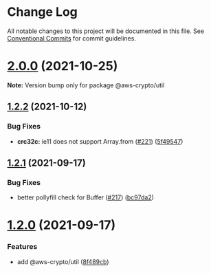 # Change Log

All notable changes to this project will be documented in this file.
See [Conventional Commits](https://conventionalcommits.org) for commit guidelines.

# [2.0.0](https://github.com/aws/aws-sdk-js-crypto-helpers/compare/v1.2.2...v2.0.0) (2021-10-25)

**Note:** Version bump only for package @aws-crypto/util





## [1.2.2](https://github.com/aws/aws-sdk-js-crypto-helpers/compare/v1.2.1...v1.2.2) (2021-10-12)


### Bug Fixes

* **crc32c:** ie11 does not support Array.from ([#221](https://github.com/aws/aws-sdk-js-crypto-helpers/issues/221)) ([5f49547](https://github.com/aws/aws-sdk-js-crypto-helpers/commit/5f495472ab8988cf203e0f2a70a51f7e1fcd7e60))





## [1.2.1](https://github.com/aws/aws-sdk-js-crypto-helpers/compare/v1.2.0...v1.2.1) (2021-09-17)


### Bug Fixes

* better pollyfill check for Buffer ([#217](https://github.com/aws/aws-sdk-js-crypto-helpers/issues/217)) ([bc97da2](https://github.com/aws/aws-sdk-js-crypto-helpers/commit/bc97da29aaf473943e4407c9a29cc30f74f15723))





# [1.2.0](https://github.com/aws/aws-sdk-js-crypto-helpers/compare/v1.1.1...v1.2.0) (2021-09-17)


### Features

* add @aws-crypto/util ([8f489cb](https://github.com/aws/aws-sdk-js-crypto-helpers/commit/8f489cbe4c0e134f826bac66f1bf5172597048b9))
